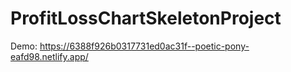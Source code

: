 # ProfitLossChartSkeletonProject

Demo: 
https://6388f926b0317731ed0ac31f--poetic-pony-eafd98.netlify.app/
